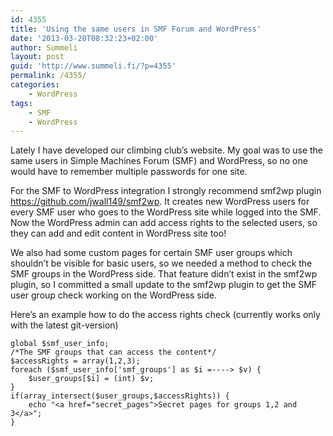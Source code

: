 ```yaml
---
id: 4355
title: 'Using the same users in SMF Forum and WordPress'
date: '2013-03-20T08:32:23+02:00'
author: Summeli
layout: post
guid: 'http://www.summeli.fi/?p=4355'
permalink: /4355/
categories:
    - WordPress
tags:
    - SMF
    - WordPress
---
```


Lately I have developed our climbing club’s website. My goal was to use the same users in Simple Machines Forum (SMF) and WordPress, so no one would have to remember multiple passwords for one site.  

For the SMF to WordPress integration I strongly recommend smf2wp plugin <https://github.com/jwall149/smf2wp>. It creates new WordPress users for every SMF user who goes to the WordPress site while logged into the SMF. Now the WordPress admin can add access rights to the selected users, so they can add and edit content in WordPress site too!  

We also had some custom pages for certain SMF user groups which shouldn’t be visible for basic users, so we needed a method to check the SMF groups in the WordPress side. That feature didn’t exist in the smf2wp plugin, so I committed a small update to the smf2wp plugin to get the SMF user group check working on the WordPress side.  

Here’s an example how to do the access rights check (currently works only with the latest git-version)

```
global $smf_user_info;
/*The SMF groups that can access the content*/
$accessRights = array(1,2,3);
foreach ($smf_user_info['smf_groups'] as $i =----> $v) {
	$user_groups[$i] = (int) $v;
}
if(array_intersect($user_groups,$accessRights)) {
	echo "<a href="secret_pages">Secret pages for groups 1,2 and 3</a>";
}
```